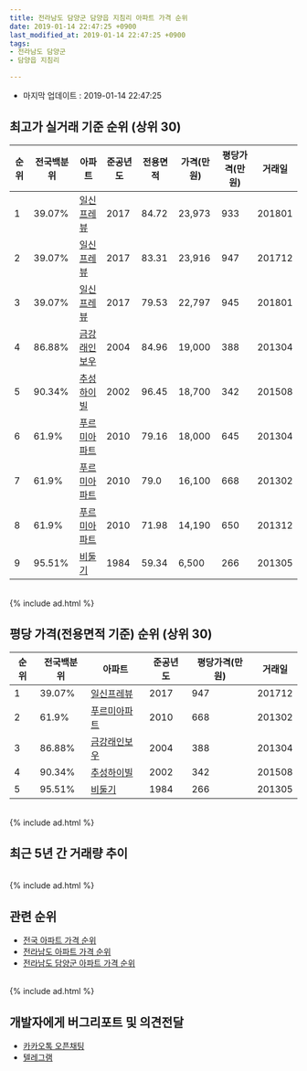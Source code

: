 ```yaml
---
title: 전라남도 담양군 담양읍 지침리 아파트 가격 순위
date: 2019-01-14 22:47:25 +0900
last_modified_at: 2019-01-14 22:47:25 +0900
tags:
- 전라남도 담양군
- 담양읍 지침리

---
```


* 마지막 업데이트 : 2019-01-14 22:47:25

## 최고가 실거래 기준 순위 (상위 30)


|순위|전국백분위|아파트|준공년도|전용면적|가격(만원)|평당가격(만원)|거래일|
|---|---|---|---|---|---|---|---|
|1|39.07%|[일신프레뷰](https://search.naver.com/search.naver?query=%EC%A0%84%EB%9D%BC%EB%82%A8%EB%8F%84+%EB%8B%B4%EC%96%91%EA%B5%B0+%EB%8B%B4%EC%96%91%EC%9D%8D+%EC%A7%80%EC%B9%A8%EB%A6%AC+%EC%9D%BC%EC%8B%A0%ED%94%84%EB%A0%88%EB%B7%B0)|2017|84.72|23,973|933|201801|
|2|39.07%|[일신프레뷰](https://search.naver.com/search.naver?query=%EC%A0%84%EB%9D%BC%EB%82%A8%EB%8F%84+%EB%8B%B4%EC%96%91%EA%B5%B0+%EB%8B%B4%EC%96%91%EC%9D%8D+%EC%A7%80%EC%B9%A8%EB%A6%AC+%EC%9D%BC%EC%8B%A0%ED%94%84%EB%A0%88%EB%B7%B0)|2017|83.31|23,916|947|201712|
|3|39.07%|[일신프레뷰](https://search.naver.com/search.naver?query=%EC%A0%84%EB%9D%BC%EB%82%A8%EB%8F%84+%EB%8B%B4%EC%96%91%EA%B5%B0+%EB%8B%B4%EC%96%91%EC%9D%8D+%EC%A7%80%EC%B9%A8%EB%A6%AC+%EC%9D%BC%EC%8B%A0%ED%94%84%EB%A0%88%EB%B7%B0)|2017|79.53|22,797|945|201801|
|4|86.88%|[금강래인보우](https://search.naver.com/search.naver?query=%EC%A0%84%EB%9D%BC%EB%82%A8%EB%8F%84+%EB%8B%B4%EC%96%91%EA%B5%B0+%EB%8B%B4%EC%96%91%EC%9D%8D+%EC%A7%80%EC%B9%A8%EB%A6%AC+%EA%B8%88%EA%B0%95%EB%9E%98%EC%9D%B8%EB%B3%B4%EC%9A%B0)|2004|84.96|19,000|388|201304|
|5|90.34%|[추성하이빌](https://search.naver.com/search.naver?query=%EC%A0%84%EB%9D%BC%EB%82%A8%EB%8F%84+%EB%8B%B4%EC%96%91%EA%B5%B0+%EB%8B%B4%EC%96%91%EC%9D%8D+%EC%A7%80%EC%B9%A8%EB%A6%AC+%EC%B6%94%EC%84%B1%ED%95%98%EC%9D%B4%EB%B9%8C)|2002|96.45|18,700|342|201508|
|6|61.9%|[푸르미아파트](https://search.naver.com/search.naver?query=%EC%A0%84%EB%9D%BC%EB%82%A8%EB%8F%84+%EB%8B%B4%EC%96%91%EA%B5%B0+%EB%8B%B4%EC%96%91%EC%9D%8D+%EC%A7%80%EC%B9%A8%EB%A6%AC+%ED%91%B8%EB%A5%B4%EB%AF%B8%EC%95%84%ED%8C%8C%ED%8A%B8)|2010|79.16|18,000|645|201304|
|7|61.9%|[푸르미아파트](https://search.naver.com/search.naver?query=%EC%A0%84%EB%9D%BC%EB%82%A8%EB%8F%84+%EB%8B%B4%EC%96%91%EA%B5%B0+%EB%8B%B4%EC%96%91%EC%9D%8D+%EC%A7%80%EC%B9%A8%EB%A6%AC+%ED%91%B8%EB%A5%B4%EB%AF%B8%EC%95%84%ED%8C%8C%ED%8A%B8)|2010|79.0|16,100|668|201302|
|8|61.9%|[푸르미아파트](https://search.naver.com/search.naver?query=%EC%A0%84%EB%9D%BC%EB%82%A8%EB%8F%84+%EB%8B%B4%EC%96%91%EA%B5%B0+%EB%8B%B4%EC%96%91%EC%9D%8D+%EC%A7%80%EC%B9%A8%EB%A6%AC+%ED%91%B8%EB%A5%B4%EB%AF%B8%EC%95%84%ED%8C%8C%ED%8A%B8)|2010|71.98|14,190|650|201312|
|9|95.51%|[비둘기](https://search.naver.com/search.naver?query=%EC%A0%84%EB%9D%BC%EB%82%A8%EB%8F%84+%EB%8B%B4%EC%96%91%EA%B5%B0+%EB%8B%B4%EC%96%91%EC%9D%8D+%EC%A7%80%EC%B9%A8%EB%A6%AC+%EB%B9%84%EB%91%98%EA%B8%B0)|1984|59.34|6,500|266|201305|


<br>
{% include ad.html %}
<br>

## 평당 가격(전용면적 기준) 순위 (상위 30)


|순위|전국백분위|아파트|준공년도|평당가격(만원)|거래일|
|---|---|---|---|---|---|
|1|39.07%|[일신프레뷰](https://search.naver.com/search.naver?query=%EC%A0%84%EB%9D%BC%EB%82%A8%EB%8F%84+%EB%8B%B4%EC%96%91%EA%B5%B0+%EB%8B%B4%EC%96%91%EC%9D%8D+%EC%A7%80%EC%B9%A8%EB%A6%AC+%EC%9D%BC%EC%8B%A0%ED%94%84%EB%A0%88%EB%B7%B0)|2017|947|201712|
|2|61.9%|[푸르미아파트](https://search.naver.com/search.naver?query=%EC%A0%84%EB%9D%BC%EB%82%A8%EB%8F%84+%EB%8B%B4%EC%96%91%EA%B5%B0+%EB%8B%B4%EC%96%91%EC%9D%8D+%EC%A7%80%EC%B9%A8%EB%A6%AC+%ED%91%B8%EB%A5%B4%EB%AF%B8%EC%95%84%ED%8C%8C%ED%8A%B8)|2010|668|201302|
|3|86.88%|[금강래인보우](https://search.naver.com/search.naver?query=%EC%A0%84%EB%9D%BC%EB%82%A8%EB%8F%84+%EB%8B%B4%EC%96%91%EA%B5%B0+%EB%8B%B4%EC%96%91%EC%9D%8D+%EC%A7%80%EC%B9%A8%EB%A6%AC+%EA%B8%88%EA%B0%95%EB%9E%98%EC%9D%B8%EB%B3%B4%EC%9A%B0)|2004|388|201304|
|4|90.34%|[추성하이빌](https://search.naver.com/search.naver?query=%EC%A0%84%EB%9D%BC%EB%82%A8%EB%8F%84+%EB%8B%B4%EC%96%91%EA%B5%B0+%EB%8B%B4%EC%96%91%EC%9D%8D+%EC%A7%80%EC%B9%A8%EB%A6%AC+%EC%B6%94%EC%84%B1%ED%95%98%EC%9D%B4%EB%B9%8C)|2002|342|201508|
|5|95.51%|[비둘기](https://search.naver.com/search.naver?query=%EC%A0%84%EB%9D%BC%EB%82%A8%EB%8F%84+%EB%8B%B4%EC%96%91%EA%B5%B0+%EB%8B%B4%EC%96%91%EC%9D%8D+%EC%A7%80%EC%B9%A8%EB%A6%AC+%EB%B9%84%EB%91%98%EA%B8%B0)|1984|266|201305|


<br>
{% include ad.html %}
<br>

## 최근 5년 간 거래량 추이


<div style="width:100%;">
    <canvas id="deal_progress" height="250"></canvas>
</div>

<script>
new Chart(document.getElementById("deal_progress"), {
    type: 'line',
    data: {
        labels: ['201401','201402','201403','201404','201405','201406','201407','201408','201409','201410','201411','201412','201501','201502','201503','201504','201505','201506','201507','201508','201509','201510','201511','201512','201601','201602','201603','201604','201605','201606','201607','201608','201609','201610','201611','201612','201701','201702','201703','201704','201705','201706','201707','201708','201709','201710','201711','201712','201801','201802','201803','201804','201805','201806','201807','201808','201809','201810','201811','201812','201901'],
        datasets: [{
            label: '실거래 수',
            pointRadius: 1,
            data: [0, 0, 0, 0, 0, 0, 1, 0, 1, 2, 0, 0, 0, 1, 1, 0, 0, 0, 1, 1, 0, 0, 0, 1, 0, 0, 0, 0, 0, 2, 0, 0, 2, 0, 0, 0, 0, 0, 0, 0, 2, 0, 0, 0, 0, 0, 0, 1, 2, 0, 0, 1, 1, 0, 0, 1, 0, 0, 0, 0, 0],
            borderColor: "rgba(255, 201, 14, 1)",
            backgroundColor: "rgba(255, 201, 14, 0.5)",
            fill: true,
        }]
    },
    options: {
        responsive: true,
        title: {
            display: true,
            text: '5년간 거래량 추이'
        },
        tooltips: {
            mode: 'index',
            intersect: false,
        },
        hover: {
            mode: 'nearest',
            intersect: true
        },
        scales: {
            xAxes: [{
                display: true,
                scaleLabel: {
                    display: true,
                    labelString: '년/월'
                }
            }],
            yAxes: [{
                display: true,
                ticks: {
                    suggestedMin: 0,
                },
                scaleLabel: {
                    display: true,
                    labelString: '실거래 수'
                }
            }]
        }
    }
});

</script>


<br>
{% include ad.html %}
<br>

## 관련 순위

- [전국 아파트 가격 순위](https://inasie.github.io/apt-ranking/전국)
- [전라남도 아파트 가격 순위](https://inasie.github.io/apt-ranking/전라남도)
- [전라남도 담양군 아파트 가격 순위](https://inasie.github.io/apt-ranking/전라남도-담양군)


<br>
{% include ad.html %}
<br>

## 개발자에게 버그리포트 및 의견전달

- [카카오톡 오픈채팅](https://open.kakao.com/o/gLJUAP4)
- [텔레그램](https://t.me/inasie)

